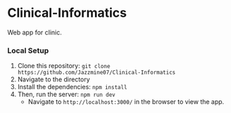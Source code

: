 # Clinical-Informatics
Web app for clinic.

### Local Setup
1. Clone this repository: `git clone https://github.com/Jazzmine07/Clinical-Informatics`
2. Navigate to the directory
3. Install the dependencies: `npm install`
4. Then, run the server: `npm run dev`
    * Navigate to `http://localhost:3000/` in the browser to view the app.